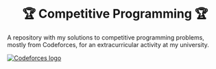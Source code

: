 <h1 align="center"> 🏆 Competitive Programming 🏆 </h1>

A repository with my solutions to competitive programming problems, mostly from Codeforces, for an extracurricular activity at my university.

[![Codeforces logo](https://codeforces.org/s/33419/images/codeforces-sponsored-by-ton.png)](https://codeforces.com/)
